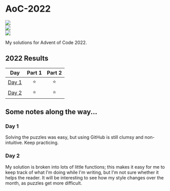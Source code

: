 # AoC-2022

![](https://img.shields.io/badge/day%20📅-2-blue)	
![](https://img.shields.io/badge/stars%20⭐-4-yellow)	
![](https://img.shields.io/badge/days%20completed-2-red)	

My solutions for Advent of Code 2022.

<!--- advent_readme_stars table --->
## 2022 Results

| Day | Part 1 | Part 2 |
| :---: | :---: | :---: |
| [Day 1](https://adventofcode.com/2022/day/1) | ⭐ | ⭐ |
| [Day 2](https://adventofcode.com/2022/day/2) | ⭐ | ⭐ |
<!--- advent_readme_stars table --->

## Some notes along the way...

### Day 1
Solving the puzzles was easy, but using GitHub is still clumsy and non-intuitive.  Keep practicing.

### Day 2
My solution is broken into lots of little functions; this makes it easy for me to keep track of what I'm doing while I'm writing, but I'm not sure whether it helps the reader.  It will be interesting to see how my style changes over the month, as puzzles get more difficult.
